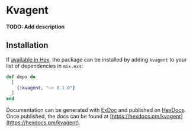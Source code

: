 # Kvagent

**TODO: Add description**

## Installation

If [available in Hex](https://hex.pm/docs/publish), the package can be installed
by adding `kvagent` to your list of dependencies in `mix.exs`:

```elixir
def deps do
  [
    {:kvagent, "~> 0.1.0"}
  ]
end
```

Documentation can be generated with [ExDoc](https://github.com/elixir-lang/ex_doc)
and published on [HexDocs](https://hexdocs.pm). Once published, the docs can
be found at [https://hexdocs.pm/kvagent](https://hexdocs.pm/kvagent).

